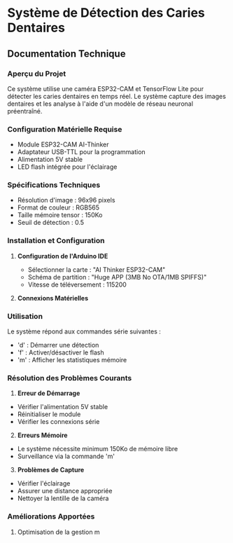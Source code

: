 # Système de Détection des Caries Dentaires
## Documentation Technique

### Aperçu du Projet
Ce système utilise une caméra ESP32-CAM et TensorFlow Lite pour détecter les caries dentaires en temps réel. Le système capture des images dentaires et les analyse à l'aide d'un modèle de réseau neuronal préentraîné.

### Configuration Matérielle Requise
- Module ESP32-CAM AI-Thinker
- Adaptateur USB-TTL pour la programmation
- Alimentation 5V stable
- LED flash intégrée pour l'éclairage

### Spécifications Techniques
- Résolution d'image : 96x96 pixels
- Format de couleur : RGB565
- Taille mémoire tensor : 150Ko
- Seuil de détection : 0.5

### Installation et Configuration
1. **Configuration de l'Arduino IDE**
   - Sélectionner la carte : "AI Thinker ESP32-CAM"
   - Schéma de partition : "Huge APP (3MB No OTA/1MB SPIFFS)"
   - Vitesse de téléversement : 115200

2. **Connexions Matérielles**
### Utilisation
Le système répond aux commandes série suivantes :
- 'd' : Démarrer une détection
- 'f' : Activer/désactiver le flash
- 'm' : Afficher les statistiques mémoire

### Résolution des Problèmes Courants
1. **Erreur de Démarrage**
- Vérifier l'alimentation 5V stable
- Réinitialiser le module
- Vérifier les connexions série

2. **Erreurs Mémoire**
- Le système nécessite minimum 150Ko de mémoire libre
- Surveillance via la commande 'm'

3. **Problèmes de Capture**
- Vérifier l'éclairage
- Assurer une distance appropriée
- Nettoyer la lentille de la caméra

### Améliorations Apportées
1. Optimisation de la gestion m
